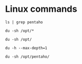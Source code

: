 # Linux commands

```
ls | grep pentaho

du -sh /opt/*

du -sh /opt/

du -h --max-depth=1

du -sh /opt/pentaho/

```
